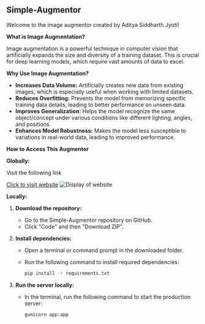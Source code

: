 ## Simple-Augmentor

Welcome to the image augmentor created by Aditya Siddharth Jyoti!

**What is Image Augmentation?**

Image augmentation is a powerful technique in computer vision that artificially expands the size and diversity of a training dataset. This is crucial for deep learning models, which require vast amounts of data to excel.

**Why Use Image Augmentation?**

* **Increases Data Volume:** Artificially creates new data from existing images, which is especially useful when working with limited datasets.
* **Reduces Overfitting:** Prevents the model from memorizing specific training data details, leading to better performance on unseen data.
* **Improves Generalization:** Helps the model recognize the same object/concept under various conditions like different lighting, angles, and positions.
* **Enhances Model Robustness:** Makes the model less susceptible to variations in real-world data, leading to improved performance.

**How to Access This Augmentor**

**Globally:**

Visit the following link 

[Click to visit website](https://aditya-augmentor.onrender.com/)
![Display of website](https://github.com/arch-adi21/Simple-Augmentor/assets/155255348/5fc55ec2-9e14-4420-9da7-22ab9da099dc)


**Locally:**

1. **Download the repository:**
   - Go to the Simple-Augmentor repository on GitHub.
   - Click "Code" and then "Download ZIP".

2. **Install dependencies:**
   - Open a terminal or command prompt in the downloaded folder.
   - Run the following command to install required dependencies:

     ```bash
     pip install -r requirements.txt
     ```

3. **Run the server locally:**
   - In the terminal, run the following command to start the production server:

     ```bash
     gunicorn app:app
     ```

